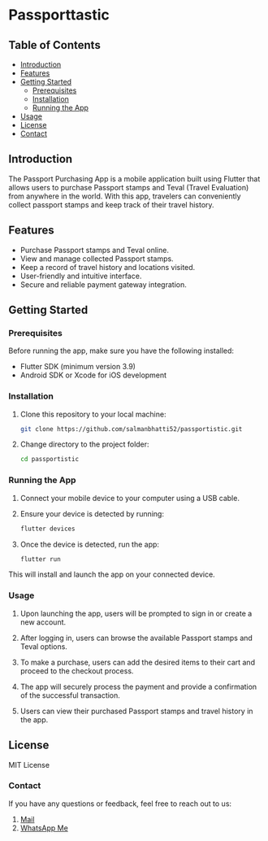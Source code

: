 # Passporttastic

<!-- ![App Screenshot](logo1.png) Replace this with a screenshot of your app -->

## Table of Contents

- [Introduction](#introduction)
- [Features](#features)
- [Getting Started](#getting-started)
  - [Prerequisites](#prerequisites)
  - [Installation](#installation)
  - [Running the App](#running-the-app)
- [Usage](#usage)
- [License](#license)
- [Contact](#contact)

## Introduction

The Passport Purchasing App is a mobile application built using Flutter that allows users to purchase Passport stamps and Teval (Travel Evaluation) from anywhere in the world. With this app, travelers can conveniently collect passport stamps and keep track of their travel history.

## Features

- Purchase Passport stamps and Teval online.
- View and manage collected Passport stamps.
- Keep a record of travel history and locations visited.
- User-friendly and intuitive interface.
- Secure and reliable payment gateway integration.

## Getting Started

### Prerequisites

Before running the app, make sure you have the following installed:

- Flutter SDK (minimum version 3.9)
- Android SDK or Xcode for iOS development

### Installation

1. Clone this repository to your local machine:

   ```bash
   git clone https://github.com/salmanbhatti52/passportistic.git
2. Change directory to the project folder:

    ```bash
    cd passportistic

### Running the App

1. Connect your mobile device to your computer using a USB cable.

2. Ensure your device is detected by running:
    ```bash
    flutter devices

3. Once the device is detected, run the app:
    ```bash 
    flutter run
This will install and launch the app on your connected device.

### Usage

1. Upon launching the app, users will be prompted to sign in or create a new account.

2. After logging in, users can browse the available Passport stamps and Teval options.

3. To make a purchase, users can add the desired items to their cart and proceed to the checkout process.

4. The app will securely process the payment and provide a confirmation of the successful transaction.

5. Users can view their purchased Passport stamps and travel history in the app.

## License
MIT License

### Contact
If you have any questions or feedback, feel free to reach out to us:

1. [Mail](lecturecs41@gmail.com)
2. [WhatsApp Me](wa.me/923166096609)
